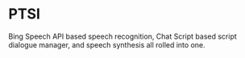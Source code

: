 # PTSI
Bing Speech API based speech recognition, Chat Script based script dialogue manager, and speech synthesis all rolled into one.

